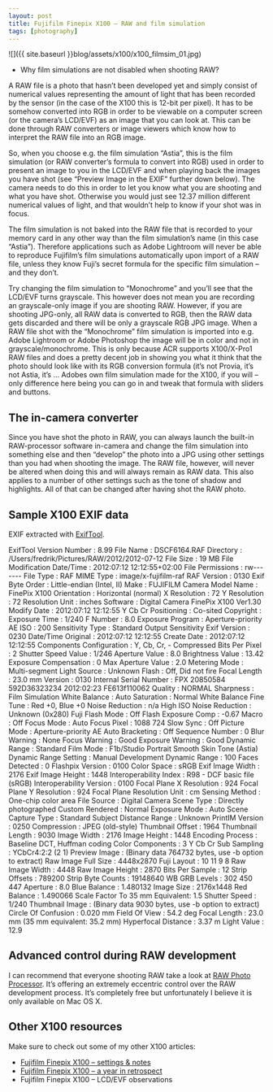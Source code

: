 ```yaml
---
layout: post
title: Fujifilm Finepix X100 – RAW and film simulation
tags: [photography]
---
```


![]({{ site.baseurl }}blog/assets/x100/x100_filmsim_01.jpg)

- Why film simulations are not disabled when shooting RAW?

<!--more-->

A RAW file is a photo that hasn’t been developed yet and simply consist of numerical values representing the amount of light that has been recorded by the sensor (in the case of the X100 this is 12-bit per pixel). It has to be somehow converted into RGB in order to be viewable on a computer screen (or the camera’s LCD/EVF) as an image that you can look at. This can be done through RAW converters or image viewers which know how to interpret the RAW file into an RGB image.

So, when you choose e.g. the film simulation “Astia”, this is the film simulation (or RAW converter’s formula to convert into RGB) used in order to present an image to you in the LCD/EVF and when playing back the images you have shot (see “Preview Image in the EXIF” further down below). The camera needs to do this in order to let you know what you are shooting and what you have shot. Otherwise you would just see 12.37 million different numerical values of light, and that wouldn’t help to know if your shot was in focus.

The film simulation is not baked into the RAW file that is recorded to your memory card in any other way than the film simulation’s name (in this case “Astia”). Therefore applications such as Adobe Lightroom will never be able to reproduce Fujifilm’s film simulations automatically upon import of a RAW file, unless they know Fuji’s secret formula for the specific film simulation – and they don’t.

Try changing the film simulation to “Monochrome” and you’ll see that the LCD/EVF turns grayscale. This however does not mean you are recording an grayscale-only image if you are shooting RAW. However, if you are shooting JPG-only, all RAW data is converted to RGB, then the RAW data gets discarded and there will be only a grayscale RGB JPG image. When a RAW file shot with the “Monochrome” film simulation is imported into e.g. Adobe Lightroom or Adobe Photoshop the image will be in color and not in grayscale/monochrome. This is only because ACR supports X100/X-Pro1 RAW files and does a pretty decent job in showing you what it think that the photo should look like with its RGB conversion formula (it’s not Provia, it’s not Astia, it’s … Adobes own film simulation made for the X100, if you will – only difference here being you can go in and tweak that formula with sliders and buttons.

## The in-camera converter

Since you have shot the photo in RAW, you can always launch the built-in RAW-processor software in-camera and change the film simulation into something else and then “develop” the photo into a JPG using other settings than you had when shooting the image. The RAW file, however, will never be altered when doing this and will always remain as RAW data. This also applies to a number of other settings such as the tone of shadow and highlights. All of that can be changed after having shot the RAW photo.

## Sample X100 EXIF data

EXIF extracted with [ExifTool](http://www.sno.phy.queensu.ca/~phil/exiftool/).

ExifTool Version Number         : 8.99
File Name                       : DSCF6164.RAF
Directory                       : /Users/fredrik/Pictures/RAW/2012/2012-07-12
File Size                       : 19 MB
File Modification Date/Time     : 2012:07:12 12:12:55+02:00
File Permissions                : rw-------
File Type                       : RAF
MIME Type                       : image/x-fujifilm-raf
RAF Version                     : 0130
Exif Byte Order                 : Little-endian (Intel, II)
Make                            : FUJIFILM
Camera Model Name               : FinePix X100
Orientation                     : Horizontal (normal)
X Resolution                    : 72
Y Resolution                    : 72
Resolution Unit                 : inches
Software                        : Digital Camera FinePix X100 Ver1.30
Modify Date                     : 2012:07:12 12:12:55
Y Cb Cr Positioning             : Co-sited
Copyright                       :
Exposure Time                   : 1/240
F Number                        : 8.0
Exposure Program                : Aperture-priority AE
ISO                             : 200
Sensitivity Type                : Standard Output Sensitivity
Exif Version                    : 0230
Date/Time Original              : 2012:07:12 12:12:55
Create Date                     : 2012:07:12 12:12:55
Components Configuration        : Y, Cb, Cr, -
Compressed Bits Per Pixel       : 2
Shutter Speed Value             : 1/246
Aperture Value                  : 8.0
Brightness Value                : 13.42
Exposure Compensation           : 0
Max Aperture Value              : 2.0
Metering Mode                   : Multi-segment
Light Source                    : Unknown
Flash                           : Off, Did not fire
Focal Length                    : 23.0 mm
Version                         : 0130
Internal Serial Number          : FPX 20850584     592D36323234 2012:02:23 FE613f110062
Quality                         : NORMAL
Sharpness                       : Film Simulation
White Balance                   : Auto
Saturation                      : Normal
White Balance Fine Tune         : Red +0, Blue +0
Noise Reduction                 : n/a
High ISO Noise Reduction        : Unknown (0x280)
Fuji Flash Mode                 : Off
Flash Exposure Comp             : -0.67
Macro                           : Off
Focus Mode                      : Auto
Focus Pixel                     : 1088 724
Slow Sync                       : Off
Picture Mode                    : Aperture-priority AE
Auto Bracketing                 : Off
Sequence Number                 : 0
Blur Warning                    : None
Focus Warning                   : Good
Exposure Warning                : Good
Dynamic Range                   : Standard
Film Mode                       : F1b/Studio Portrait Smooth Skin Tone (Astia)
Dynamic Range Setting           : Manual
Development Dynamic Range       : 100
Faces Detected                  : 0
Flashpix Version                : 0100
Color Space                     : sRGB
Exif Image Width                : 2176
Exif Image Height               : 1448
Interoperability Index          : R98 - DCF basic file (sRGB)
Interoperability Version        : 0100
Focal Plane X Resolution        : 924
Focal Plane Y Resolution        : 924
Focal Plane Resolution Unit     : cm
Sensing Method                  : One-chip color area
File Source                     : Digital Camera
Scene Type                      : Directly photographed
Custom Rendered                 : Normal
Exposure Mode                   : Auto
Scene Capture Type              : Standard
Subject Distance Range          : Unknown
PrintIM Version                 : 0250
Compression                     : JPEG (old-style)
Thumbnail Offset                : 1964
Thumbnail Length                : 9030
Image Width                     : 2176
Image Height                    : 1448
Encoding Process                : Baseline DCT, Huffman coding
Color Components                : 3
Y Cb Cr Sub Sampling            : YCbCr4:2:2 (2 1)
Preview Image                   : (Binary data 764732 bytes, use -b option to extract)
Raw Image Full Size             : 4448x2870
Fuji Layout                     : 10 11 9 8
Raw Image Width                 : 4448
Raw Image Height                : 2870
Bits Per Sample                 : 12
Strip Offsets                   : 789200
Strip Byte Counts               : 19148640
WB GRB Levels                   : 302 450 447
Aperture                        : 8.0
Blue Balance                    : 1.480132
Image Size                      : 2176x1448
Red Balance                     : 1.490066
Scale Factor To 35 mm Equivalent: 1.5
Shutter Speed                   : 1/240
Thumbnail Image                 : (Binary data 9030 bytes, use -b option to extract)
Circle Of Confusion             : 0.020 mm
Field Of View                   : 54.2 deg
Focal Length                    : 23.0 mm (35 mm equivalent: 35.2 mm)
Hyperfocal Distance             : 3.37 m
Light Value                     : 12.9

## Advanced control during RAW development

I can recommend that everyone shooting RAW take a look at [RAW Photo Processor](http://www.raw-photo-processor.com/). It’s offering an extremely eccentric control over the RAW development process. It’s completely free but unfortunately I believe it is only available on Mac OS X.

## Other X100 resources

Make sure to check out some of my other X100 articles:

- [Fujifilm Finepix X100 – settings & notes](http://fredrikaverpil.github.io/2012/02/02/fujifilm-x100-settings-and-notes/)
- [Fujifilm Finepix X100 – a year in retrospect](http://fredrikaverpil.github.io/2012/06/12/the-fujifilm-x100-a-year-in-retrospect/)
- Fujifilm Finepix X100 – LCD/EVF observations
